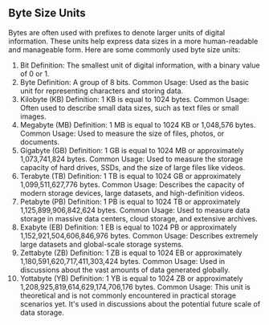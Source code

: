 ## Byte Size Units

Bytes are often used with prefixes to denote larger units of digital information. These units help express data sizes in a more human-readable and manageable form. Here are some commonly used byte size units:

1. Bit
Definition: The smallest unit of digital information, with a binary value of 0 or 1.
2. Byte
Definition: A group of 8 bits.
Common Usage: Used as the basic unit for representing characters and storing data.
3. Kilobyte (KB)
Definition: 1 KB is equal to 1024 bytes.
Common Usage: Often used to describe small data sizes, such as text files or small images.
4. Megabyte (MB)
Definition: 1 MB is equal to 1024 KB or 1,048,576 bytes.
Common Usage: Used to measure the size of files, photos, or documents.
5. Gigabyte (GB)
Definition: 1 GB is equal to 1024 MB or approximately 1,073,741,824 bytes.
Common Usage: Used to measure the storage capacity of hard drives, SSDs, and the size of large files like videos.
6. Terabyte (TB)
Definition: 1 TB is equal to 1024 GB or approximately 1,099,511,627,776 bytes.
Common Usage: Describes the capacity of modern storage devices, large datasets, and high-definition videos.
7. Petabyte (PB)
Definition: 1 PB is equal to 1024 TB or approximately 1,125,899,906,842,624 bytes.
Common Usage: Used to measure data storage in massive data centers, cloud storage, and extensive archives.
8. Exabyte (EB)
Definition: 1 EB is equal to 1024 PB or approximately 1,152,921,504,606,846,976 bytes.
Common Usage: Describes extremely large datasets and global-scale storage systems.
9. Zettabyte (ZB)
Definition: 1 ZB is equal to 1024 EB or approximately 1,180,591,620,717,411,303,424 bytes.
Common Usage: Used in discussions about the vast amounts of data generated globally.
10. Yottabyte (YB)
Definition: 1 YB is equal to 1024 ZB or approximately 1,208,925,819,614,629,174,706,176 bytes.
Common Usage: This unit is theoretical and is not commonly encountered in practical storage scenarios yet. It's used in discussions about the potential future scale of data storage.
